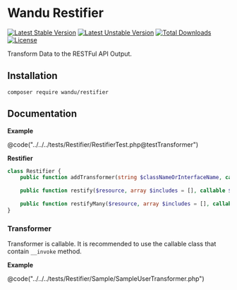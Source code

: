 Wandu Restifier
=================

[![Latest Stable Version](https://poser.pugx.org/wandu/restifier/v/stable.svg)](https://packagist.org/packages/wandu/restifier)
[![Latest Unstable Version](https://poser.pugx.org/wandu/restifier/v/unstable.svg)](https://packagist.org/packages/wandu/restifier)
[![Total Downloads](https://poser.pugx.org/wandu/restifier/downloads.svg)](https://packagist.org/packages/wandu/restifier)
[![License](https://poser.pugx.org/wandu/restifier/license.svg)](https://packagist.org/packages/wandu/restifier)

Transform Data to the RESTFul API Output.

## Installation

`composer require wandu/restifier`

## Documentation

**Example**

@code("../../../tests/Restifier/RestifierTest.php@testTransformer")

**Restifier**

```php
class Restifier {
    public function addTransformer(string $classNameOrInterfaceName, callable $transformer);
    
    public function restify($resource, array $includes = [], callable $transformer = null): array|null
    
    public function restifyMany($resource, array $includes = [], callable $transformer = null): array
} 
```

### Transformer

Transformer is callable. It is recommended to use the callable class that contain `__invoke` method.

**Example**

@code("../../../tests/Restifier/Sample/SampleUserTransformer.php")
